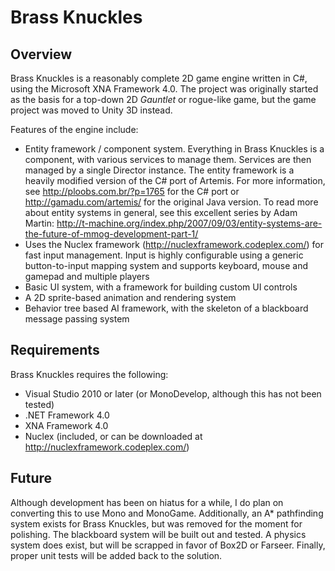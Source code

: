 # Brass Knuckles

## Overview

Brass Knuckles is a reasonably complete 2D game engine written in C#, using the Microsoft XNA Framework 4.0. The project was originally started as the basis for a top-down 2D _Gauntlet_ or rogue-like game, but the game project was moved to Unity 3D instead.

Features of the engine include:

* Entity framework / component system. Everything in Brass Knuckles is a component, with various services to manage them. Services are then managed by a single Director instance. The entity framework is a heavily modified version of the C# port of Artemis. For more information, see http://ploobs.com.br/?p=1765 for the C# port or http://gamadu.com/artemis/ for the original Java version. To read more about entity systems in general, see this excellent series by Adam Martin: http://t-machine.org/index.php/2007/09/03/entity-systems-are-the-future-of-mmog-development-part-1/
* Uses the Nuclex framework (http://nuclexframework.codeplex.com/) for fast input management. Input is highly configurable using a generic button-to-input mapping system and supports keyboard, mouse and gamepad and multiple players
* Basic UI system, with a framework for building custom UI controls
* A 2D sprite-based animation and rendering system
* Behavior tree based AI framework, with the skeleton of a blackboard message passing system

## Requirements

Brass Knuckles requires the following:

* Visual Studio 2010 or later (or MonoDevelop, although this has not been tested)
* .NET Framework 4.0
* XNA Framework 4.0
* Nuclex (included, or can be downloaded at http://nuclexframework.codeplex.com/)

## Future

Although development has been on hiatus for a while, I do plan on converting this to use Mono and MonoGame. Additionally, an A* pathfinding system exists for Brass Knuckles, but was removed for the moment for polishing. The blackboard system will be built out and tested. A physics system does exist, but will be scrapped in favor of Box2D or Farseer. Finally, proper unit tests will be added back to the solution.